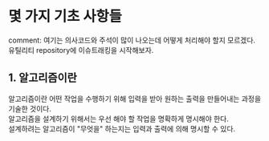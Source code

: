 # 몇 가지 기초 사항들

comment: 여기는 의사코드와 주석이 많이 나오는데 어떻게 처리해야 할지 모르겠다.
유틸리티 repository에 이슈트래킹을 시작해보자.  

## 1. 알고리즘이란

알고리즘이란 어떤 작업을 수행하기 위해 입력을 받아 원하는 출력을 만들어내는 과정을 기술한 것이다.  
알고리즘을 설계하기 위해서는 우선 해야 할 작업을 명확하게 명시해야 한다.  
설계하려는 알고리즘이 "무엇을" 하는지는 입력과 출력에 의해 명시할 수 있다.  

